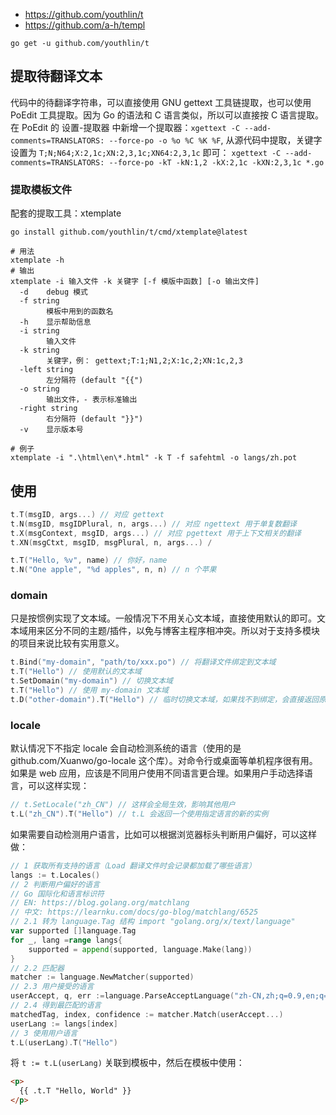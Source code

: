 - https://github.com/youthlin/t
- https://github.com/a-h/templ
```shell
go get -u github.com/youthlin/t
```

## 提取待翻译文本
代码中的待翻译字符串，可以直接使用 GNU gettext 工具链提取，也可以使用 PoEdit 工具提取。因为 Go 的语法和 C 语言类似，所以可以直接按 C 语言提取。 
在 PoEdit 的 设置-提取器 中新增一个提取器：`xgettext -C --add-comments=TRANSLATORS: --force-po -o %o %C %K %F`, 从源代码中提取，关键字设置为 `T;N;N64;X:2,1c;XN:2,3,1c;XN64:2,3,1c` 即可： 
`‪xgettext -C --add-comments=TRANSLATORS: --force-po ‪-kT -kN:1,2 -kX:2,1c -kXN:2,3,1c *.go`

### 提取模板文件
配套的提取工具：xtemplate

```shell
go install github.com/youthlin/t/cmd/xtemplate@latest
​
# 用法
xtemplate -h
# 输出
xtemplate -i 输入文件 -k 关键字 [-f 模版中函数] [-o 输出文件]
  -d    debug 模式
  -f string
        模板中用到的函数名
  -h    显示帮助信息
  -i string
        输入文件
  -k string
        关键字，例： gettext;T:1;N1,2;X:1c,2;XN:1c,2,3
  -left string
        左分隔符 (default "{{")
  -o string
        输出文件，- 表示标准输出
  -right string
        右分隔符 (default "}}")
  -v    显示版本号

# 例子
xtemplate -i ".\html\en\*.html" -k T -f safehtml -o langs/zh.pot
```

## 使用

```go
t.T(msgID, args...) // 对应 gettext
t.N(msgID, msgIDPlural, n, args...) // 对应 ngettext 用于单复数翻译
t.X(msgContext, msgID, args...) // 对应 pgettext 用于上下文相关的翻译
t.XN(msgCtxt, msgID, msgPlural, n, args...) /
```
```go
t.T("Hello, %v", name) // 你好，name
t.N("One apple", "%d apples", n, n) // n 个苹果
```
### domain
只是按惯例实现了文本域。一般情况下不用关心文本域，直接使用默认的即可。文本域用来区分不同的主题/插件，以免与博客主程序相冲突。所以对于支持多模块的项目来说比较有实用意义。
```go
t.Bind("my-domain", "path/to/xxx.po") // 将翻译文件绑定到文本域
t.T("Hello") // 使用默认的文本域
t.SetDomain("my-domain") // 切换文本域
t.T("Hello") // 使用 my-domain 文本域
t.D("other-domain").T("Hello") // 临时切换文本域，如果找不到绑定，会直接返回原文
```

### locale
默认情况下不指定 locale 会自动检测系统的语言（使用的是 github.com/Xuanwo/go-locale 这个库）。对命令行或桌面等单机程序很有用。如果是 web 应用，应该是不同用户使用不同语言更合理。如果用户手动选择语言，可以这样实现：
```go
// t.SetLocale("zh_CN") // 这样会全局生效，影响其他用户
t.L("zh_CN").T("Hello") // t.L 会返回一个使用指定语言的新的实例
```
如果需要自动检测用户语言，比如可以根据浏览器标头判断用户偏好，可以这样做：
```go
// 1 获取所有支持的语言（Load 翻译文件时会记录都加载了哪些语言）
langs := t.Locales()
// 2 判断用户偏好的语言
// Go 国际化和语言标识符
// EN: https://blog.golang.org/matchlang
// 中文: https://learnku.com/docs/go-blog/matchlang/6525
// 2.1 转为 language.Tag 结构 import "golang.org/x/text/language"
var supported []language.Tag
for _, lang =range langs{
    supported = append(supported, language.Make(lang))
}
// 2.2 匹配器
matcher := language.NewMatcher(supported)
// 2.3 用户接受的语言
userAccept, q, err :=language.ParseAcceptLanguage("zh-CN,zh;q=0.9,en;q=0.8,en-GB;q=0.7,en-US;q=0.6")
// 2.4 得到最匹配的语言
matchedTag, index, confidence := matcher.Match(userAccept...)
userLang := langs[index]
// 3 使用用户语言
t.L(userLang).T("Hello")
```
将 `t := t.L(userLang)` 关联到模板中，然后在模板中使用：
```html
<p>
  {{ .t.T "Hello, World" }}
</p>
```
```
